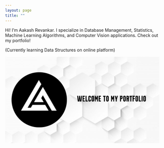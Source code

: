 ```yaml
---
layout: page
title: ""
---
```


Hi! I’m Aakash Revankar. I specialize in Database Management, Statistics, Machine Learning Algorithms, and Computer Vision applications. Check out my portfolio!

(Currently learning Data Structures on online platform)

![image](home-profile-1.jpg)

